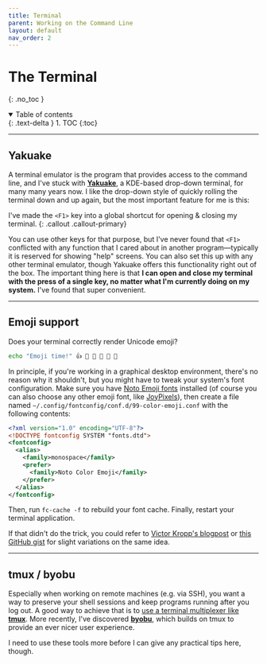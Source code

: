 ```yaml
---
title: Terminal
parent: Working on the Command Line
layout: default
nav_order: 2
---
```


# The Terminal
{: .no_toc }

<details open markdown="block">
  <summary>
    Table of contents
  </summary>
  {: .text-delta }
1. TOC
{:toc}
</details>

- - -

## Yakuake

A terminal emulator is the program that provides access to the command line, and
I've stuck with [**Yakuake**](https://apps.kde.org/yakuake/), a KDE-based drop-down
terminal, for many many years now.  I like the drop-down style of quickly
rolling the terminal down and up again, but the most important feature for me is
this:

I've made the `<F1>` key into a global shortcut for opening & closing my terminal.
{: .callout .callout-primary}

You can use other keys for that purpose, but I've never found that `<F1>`
conflicted with any function that I cared about in another program—typically it
is reserved for showing "help" screens.  You can also set this up with any other
terminal emulator, though Yakuake offers this functionality right out of the box.
The important thing here is that **I can open and close my terminal with the
press of a single key, no matter what I'm currently doing on my system.**  I've
found that super convenient.

- - -

## Emoji support

Does your terminal correctly render Unicode emoji?

```bash
echo "Emoji time!" 👍 🍎 🐜 🐻 🥖 🚌
```

In principle, if you're working in a graphical desktop environment, there's no
reason why it shouldn't, but you might have to tweak your system's font
configuration. Make sure you have [Noto Emoji
fonts](https://github.com/googlefonts/noto-emoji) installed (of course you can
also choose any other emoji font, like [JoyPixels](https://www.joypixels.com/)),
then create a file named `~/.config/fontconfig/conf.d/99-color-emoji.conf` with
the following contents:

```xml
<?xml version="1.0" encoding="UTF-8"?>
<!DOCTYPE fontconfig SYSTEM "fonts.dtd">
<fontconfig>
  <alias>
    <family>monospace</family>
    <prefer>
      <family>Noto Color Emoji</family>
    </prefer>
  </alias>
</fontconfig>
```

Then, run `fc-cache -f` to rebuild your font cache. Finally, restart your
terminal application.

If that didn't do the trick, you could refer to [Victor Kropp's
blogpost](https://victor.kropp.name/blog/emoji-on-linux/) or [this GitHub
gist](https://gist.github.com/IgnoredAmbience/7c99b6cf9a8b73c9312a71d1209d9bbb)
for slight variations on the same idea.

- - -

## tmux / byobu

Especially when working on remote machines (e.g. via SSH), you want a way to
preserve your shell sessions and keep programs running after you log out. A good
way to achieve that is to [use a terminal multiplexer like
**tmux**](https://www.howtogeek.com/671422/how-to-use-tmux-on-linux-and-why-its-better-than-screen/). More
recently, I've discovered [**byobu**](https://www.byobu.org/), which builds on
tmux to provide an ever nicer user experience.

I need to use these tools more before I can give any practical tips here,
though.
